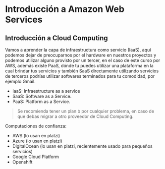 # Introducción a Amazon Web Services
## Introducción a Cloud Computing

Vamos a aprender la capa de infraestructura como servicio (IaaS), aquí podemos dejar de preocuparnos por el hardware en nuestros proyectos y podemos utilizar alguno provisto por un tercer, en el caso de este curso por AWS, además existe PaaS, dónde tu puedes utilizar una plataforma en la cual brindar tus servicios y también SaaS directamente utilizando servicios de terceros podrías utilizar softwares terminados para tu comodidad, por ejemplo Gmail.

- IaaS: Infraestructure as a service
- SaaS: Software as a Service.
- PaaS: Platform as a Service.

> Se recomienda tener un plan b por cualquier problema, en caso de que debas migrar a otro proveedor de Cloud Computing.

Computaciones de confianza:
- AWS (lo usan en platzi)
- Azure (lo usan en platzi)
- DigitalOcean (lo usan en platzi, recientemente usado para pequeños servicios)
- Google Cloud Platform
- Openshift
